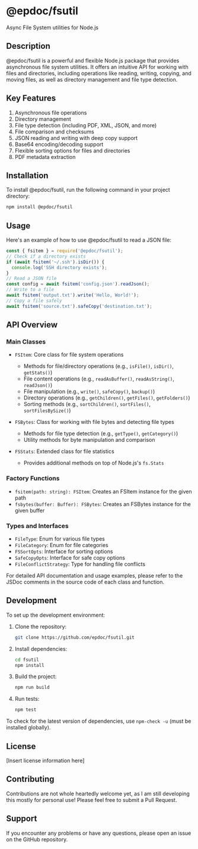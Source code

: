 # @epdoc/fsutil

Async File System utilities for Node.js

## Description

@epdoc/fsutil is a powerful and flexible Node.js package that provides asynchronous file system utilities. It offers an intuitive API for working with files and directories, including operations like reading, writing, copying, and moving files, as well as directory management and file type detection.

## Key Features

1. Asynchronous file operations
2. Directory management
3. File type detection (including PDF, XML, JSON, and more)
4. File comparison and checksums
5. JSON reading and writing with deep copy support
6. Base64 encoding/decoding support
7. Flexible sorting options for files and directories
8. PDF metadata extraction

## Installation

To install @epdoc/fsutil, run the following command in your project directory:

```bash
npm install @epdoc/fsutil
```

## Usage

Here's an example of how to use @epdoc/fsutil to read a JSON file:

```javascript
const { fsitem } = require('@epdoc/fsutil');
// Check if a directory exists
if (await fsitem('~/.ssh').isDir()) {
  console.log('SSH directory exists');
}
// Read a JSON file
const config = await fsitem('config.json').readJson();
// Write to a file
await fsitem('output.txt').write('Hello, World!');
// Copy a file safely
await fsitem('source.txt').safeCopy('destination.txt');
```


## API Overview

### Main Classes

- `FSItem`: Core class for file system operations
  - Methods for file/directory operations (e.g., `isFile()`, `isDir()`, `getStats()`)
  - File content operations (e.g., `readAsBuffer()`, `readAsString()`, `readJson()`)
  - File manipulation (e.g., `write()`, `safeCopy()`, `backup()`)
  - Directory operations (e.g., `getChildren()`, `getFiles()`, `getFolders()`)
  - Sorting methods (e.g., `sortChildren()`, `sortFiles()`, `sortFilesBySize()`)

- `FSBytes`: Class for working with file bytes and detecting file types
  - Methods for file type detection (e.g., `getType()`, `getCategory()`)
  - Utility methods for byte manipulation and comparison

- `FSStats`: Extended class for file statistics
  - Provides additional methods on top of Node.js's `fs.Stats`

### Factory Functions

- `fsitem(path: string): FSItem`: Creates an FSItem instance for the given path
- `fsbytes(buffer: Buffer): FSBytes`: Creates an FSBytes instance for the given buffer

### Types and Interfaces

- `FileType`: Enum for various file types
- `FileCategory`: Enum for file categories
- `FSSortOpts`: Interface for sorting options
- `SafeCopyOpts`: Interface for safe copy options
- `FileConflictStrategy`: Type for handling file conflicts

For detailed API documentation and usage examples, please refer to the JSDoc comments in the source code of each class and function.

## Development

To set up the development environment:

1. Clone the repository:
   ```bash
   git clone https://github.com/epdoc/fsutil.git
   ```
2. Install dependencies:
   ```bash
   cd fsutil
   npm install
   ```
3. Build the project:
   ```bash
   npm run build
   ```
4. Run tests:
   ```bash
   npm test
   ```

To check for the latest version of dependencies, use `npm-check -u` (must be installed globally).

## License

[Insert license information here]

## Contributing

Contributions are not whole heartedly welcome yet, as I am still developing this
mostly for personal use! Please feel free to submit a Pull Request.

## Support

If you encounter any problems or have any questions, please open an issue on the GitHub repository.


